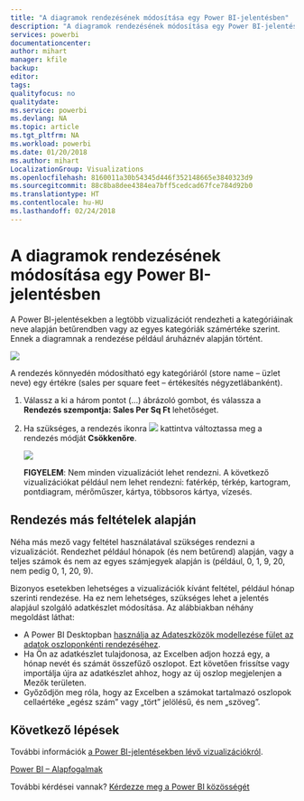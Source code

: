 ```yaml
---
title: "A diagramok rendezésének módosítása egy Power BI-jelentésben"
description: "A diagramok rendezésének módosítása egy Power BI-jelentésben"
services: powerbi
documentationcenter: 
author: mihart
manager: kfile
backup: 
editor: 
tags: 
qualityfocus: no
qualitydate: 
ms.service: powerbi
ms.devlang: NA
ms.topic: article
ms.tgt_pltfrm: NA
ms.workload: powerbi
ms.date: 01/20/2018
ms.author: mihart
LocalizationGroup: Visualizations
ms.openlocfilehash: 8160011a30b54345d446f352148665e3840323d9
ms.sourcegitcommit: 88c8ba8dee4384ea7bff5cedcad67fce784d92b0
ms.translationtype: HT
ms.contentlocale: hu-HU
ms.lasthandoff: 02/24/2018
---
```

# <a name="change-how-a-chart-is-sorted-in-a-power-bi-report"></a>A diagramok rendezésének módosítása egy Power BI-jelentésben
A Power BI-jelentésekben a legtöbb vizualizációt rendezheti a kategóriáinak neve alapján betűrendben vagy az egyes kategóriák számértéke szerint. Ennek a diagramnak a rendezése például áruháznév alapján történt.

![](media/power-bi-report-change-sort/pbi_chartsortcategory.png)

A rendezés könnyedén módosítható egy kategóriáról (store name – üzlet neve) egy értékre (sales per square feet – értékesítés négyzetlábanként).

1. Válassz a ki a három pontot (...) ábrázoló gombot, és válassza a **Rendezés szempontja: Sales Per Sq Ft** lehetőséget.
2. Ha szükséges, a rendezés ikonra ![](media/power-bi-report-change-sort/sorticon.png) kattintva változtassa meg a rendezés módját **Csökkenőre**.

   ![](media/power-bi-report-change-sort/sortby.gif)

   **FIGYELEM**: Nem minden vizualizációt lehet rendezni.  A következő vizualizációkat például nem lehet rendezni: fatérkép, térkép, kartogram, pontdiagram, mérőműszer, kártya, többsoros kártya, vízesés.

<a name="other"></a>
## <a name="sorting-using-other-criteria"></a>Rendezés más feltételek alapján
Néha más mező vagy feltétel használatával szükséges rendezni a vizualizációt.  Rendezhet például hónapok (és nem betűrend) alapján, vagy a teljes számok és nem az egyes számjegyek alapján is (például, 0, 1, 9, 20, nem pedig 0, 1, 20, 9).  

Bizonyos esetekben lehetséges a vizualizációk kívánt feltétel, például hónap szerinti rendezése.  Ha ez nem lehetséges, szükséges lehet a jelentés alapjául szolgáló adatkészlet módosítása. Az alábbiakban néhány megoldást láthat:

* A Power BI Desktopban [használja az Adateszközök modellezése fület az adatok oszloponkénti rendezéséhez](desktop-sort-by-column.md).
* Ha Ön az adatkészlet tulajdonosa, az Excelben adjon hozzá egy, a hónap nevét és számát összefűző oszlopot. Ezt követően frissítse vagy importálja újra az adatkészlet ahhoz, hogy az új oszlop megjelenjen a Mezők területen.
* Győződjön meg róla, hogy az Excelben a számokat tartalmazó oszlopok cellaértéke „egész szám” vagy „tört” jelölésű, és nem „szöveg”.

## <a name="next-steps"></a>Következő lépések
További információk [a Power BI-jelentésekben lévő vizualizációkról](power-bi-report-visualizations.md).

[Power BI – Alapfogalmak](service-basic-concepts.md)

További kérdései vannak? [Kérdezze meg a Power BI közösségét](http://community.powerbi.com/)
